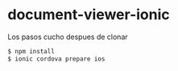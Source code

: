 # document-viewer-ionic

Los pasos cucho despues de clonar

```sh
$ npm install
$ ionic cordova prepare ios
```
